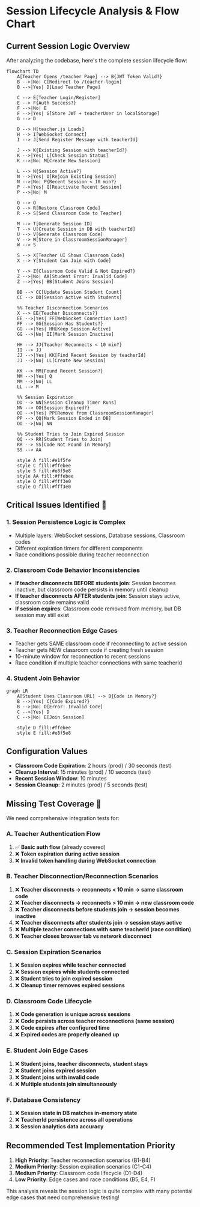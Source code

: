 # Session Lifecycle Analysis & Flow Chart

## Current Session Logic Overview

After analyzing the codebase, here's the complete session lifecycle flow:

```mermaid
flowchart TD
    A[Teacher Opens /teacher Page] --> B{JWT Token Valid?}
    B -->|No| C[Redirect to /teacher-login]
    B -->|Yes| D[Load Teacher Page]
    
    C --> E[Teacher Login/Register]
    E --> F{Auth Success?}
    F -->|No| E
    F -->|Yes| G[Store JWT + teacherUser in localStorage]
    G --> D
    
    D --> H[teacher.js Loads]
    H --> I[WebSocket Connect]
    I --> J[Send Register Message with teacherId]
    
    J --> K{Existing Session with teacherId?}
    K -->|Yes| L[Check Session Status]
    K -->|No| M[Create New Session]
    
    L --> N{Session Active?}
    N -->|Yes| O[Rejoin Existing Session]
    N -->|No| P{Recent Session < 10 min?}
    P -->|Yes| Q[Reactivate Recent Session]
    P -->|No| M
    
    Q --> O
    O --> R[Restore Classroom Code]
    R --> S[Send Classroom Code to Teacher]
    
    M --> T[Generate Session ID]
    T --> U[Create Session in DB with teacherId]
    U --> V[Generate Classroom Code]
    V --> W[Store in ClassroomSessionManager]
    W --> S
    
    S --> X[Teacher UI Shows Classroom Code]
    X --> Y[Student Can Join with Code]
    
    Y --> Z{Classroom Code Valid & Not Expired?}
    Z -->|No| AA[Student Error: Invalid Code]
    Z -->|Yes| BB[Student Joins Session]
    
    BB --> CC[Update Session Student Count]
    CC --> DD[Session Active with Students]
    
    %% Teacher Disconnection Scenarios
    X --> EE{Teacher Disconnects?}
    EE -->|Yes| FF[WebSocket Connection Lost]
    FF --> GG{Session Has Students?}
    GG -->|Yes| HH[Keep Session Active]
    GG -->|No| II[Mark Session Inactive]
    
    HH --> JJ{Teacher Reconnects < 10 min?}
    II --> JJ
    JJ -->|Yes| KK[Find Recent Session by teacherId]
    JJ -->|No| LL[Create New Session]
    
    KK --> MM{Found Recent Session?}
    MM -->|Yes| Q
    MM -->|No| LL
    LL --> M
    
    %% Session Expiration
    DD --> NN[Session Cleanup Timer Runs]
    NN --> OO{Session Expired?}
    OO -->|Yes| PP[Remove from ClassroomSessionManager]
    PP --> QQ[Mark Session Ended in DB]
    OO -->|No| NN
    
    %% Student Tries to Join Expired Session
    QQ --> RR[Student Tries to Join]
    RR --> SS[Code Not Found in Memory]
    SS --> AA
    
    style A fill:#e1f5fe
    style C fill:#ffebee
    style S fill:#e8f5e8
    style AA fill:#ffebee
    style O fill:#fff3e0
    style Q fill:#fff3e0
```

## Critical Issues Identified 🚨

### 1. **Session Persistence Logic is Complex**
- Multiple layers: WebSocket sessions, Database sessions, Classroom codes
- Different expiration timers for different components
- Race conditions possible during teacher reconnection

### 2. **Classroom Code Behavior Inconsistencies**
- **If teacher disconnects BEFORE students join**: Session becomes inactive, but classroom code persists in memory until cleanup
- **If teacher disconnects AFTER students join**: Session stays active, classroom code remains valid
- **If session expires**: Classroom code removed from memory, but DB session may still exist

### 3. **Teacher Reconnection Edge Cases**
- Teacher gets SAME classroom code if reconnecting to active session
- Teacher gets NEW classroom code if creating fresh session
- 10-minute window for reconnection to recent sessions
- Race condition if multiple teacher connections with same teacherId

### 4. **Student Join Behavior**
```mermaid
graph LR
    A[Student Uses Classroom URL] --> B{Code in Memory?}
    B -->|Yes| C{Code Expired?}
    B -->|No| D[Error: Invalid Code]
    C -->|Yes| D
    C -->|No| E[Join Session]
    
    style D fill:#ffebee
    style E fill:#e8f5e8
```

## Configuration Values
- **Classroom Code Expiration**: 2 hours (prod) / 30 seconds (test)
- **Cleanup Interval**: 15 minutes (prod) / 10 seconds (test)
- **Recent Session Window**: 10 minutes
- **Session Cleanup**: 2 minutes (prod) / 5 seconds (test)

## Missing Test Coverage 🧪

We need comprehensive integration tests for:

### A. Teacher Authentication Flow
1. ✅ **Basic auth flow** (already covered)
2. ❌ **Token expiration during active session**
3. ❌ **Invalid token handling during WebSocket connection**

### B. Teacher Disconnection/Reconnection Scenarios
1. ❌ **Teacher disconnects → reconnects < 10 min → same classroom code**
2. ❌ **Teacher disconnects → reconnects > 10 min → new classroom code**
3. ❌ **Teacher disconnects before students join → session becomes inactive**
4. ❌ **Teacher disconnects after students join → session stays active**
5. ❌ **Multiple teacher connections with same teacherId (race condition)**
6. ❌ **Teacher closes browser tab vs network disconnect**

### C. Session Expiration Scenarios
1. ❌ **Session expires while teacher connected**
2. ❌ **Session expires while students connected**
3. ❌ **Student tries to join expired session**
4. ❌ **Cleanup timer removes expired sessions**

### D. Classroom Code Lifecycle
1. ❌ **Code generation is unique across sessions**
2. ❌ **Code persists across teacher reconnections (same session)**
3. ❌ **Code expires after configured time**
4. ❌ **Expired codes are properly cleaned up**

### E. Student Join Edge Cases
1. ❌ **Student joins, teacher disconnects, student stays**
2. ❌ **Student joins expired session**
3. ❌ **Student joins with invalid code**
4. ❌ **Multiple students join simultaneously**

### F. Database Consistency
1. ❌ **Session state in DB matches in-memory state**
2. ❌ **TeacherId persistence across all operations**
3. ❌ **Session analytics data accuracy**

## Recommended Test Implementation Priority

1. **High Priority**: Teacher reconnection scenarios (B1-B4)
2. **Medium Priority**: Session expiration scenarios (C1-C4)
3. **Medium Priority**: Classroom code lifecycle (D1-D4)
4. **Low Priority**: Edge cases and race conditions (B5, E4, F)

This analysis reveals the session logic is quite complex with many potential edge cases that need comprehensive testing!
